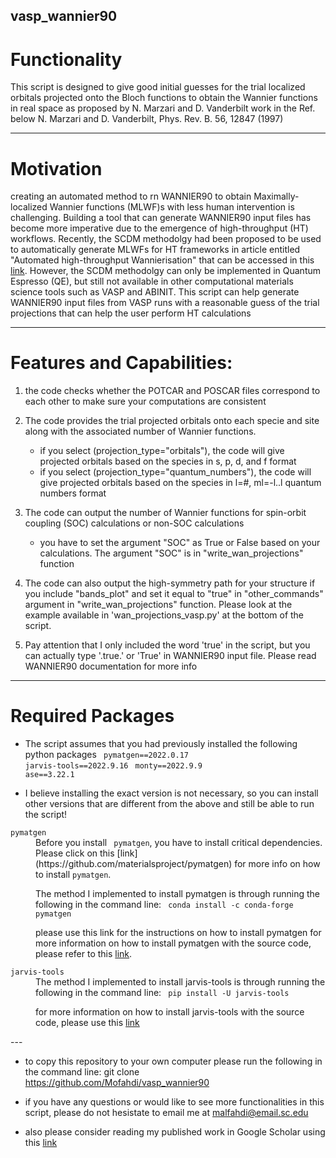 ## vasp_wannier90
# Functionality
This script is designed to give good initial guesses for the trial localized orbitals projected onto the Bloch functions to obtain the Wannier functions in real space
as proposed by N. Marzari and D. Vanderbilt work in the Ref. below
N. Marzari and D. Vanderbilt, Phys. Rev. B. 56, 12847 (1997)
***

# Motivation
creating an automated method to rn WANNIER90 to obtain Maximally-localized Wannier functions (MLWF)s with less human intervention is challenging. Building a tool that can generate WANNIER90 input files has become more imperative due to the emergence of high-throughput (HT) workflows. Recently, the SCDM methodolgy had been proposed to be used to automatically generate MLWFs for HT frameworks in article entitled "Automated high-throughput Wannierisation" that can be accessed in this [link](https://www.nature.com/articles/s41524-020-0312-y). However, the SCDM methodolgy can only be implemented in Quantum Espresso (QE), but still not available in other computational materials science tools such as VASP and ABINIT. This script can help generate WANNIER90 input files from VASP runs with a reasonable guess of the trial projections that can help the user perform HT calculations
***

# Features and Capabilities:
1. the code checks whether the POTCAR and POSCAR files correspond to each other to make sure your computations are consistent

2. The code provides the trial projected orbitals onto each specie and site along with the associated number of Wannier functions. 
   * if you select (projection_type="orbitals"), the code will give projected orbitals based on the species in s, p, d, and f format 
   * if you select (projection_type="quantum_numbers"), the code will give projected orbitals based on the species in l=#, ml=-l..l quantum numbers format 

3. The code can output the number of Wannier functions for spin-orbit coupling (SOC) calculations or non-SOC calculations
   * you have to set the argument "SOC" as True or False based on your calculations. The argument "SOC" is in "write_wan_projections" function

4. The code can also output the high-symmetry path for your structure if you include "bands_plot" and set it equal to "true" in "other_commands" argument in "write_wan_projections" function.
Please look at the example available in 'wan_projections_vasp.py' at the bottom of the script.

5. Pay attention that I only included the word 'true' in the script, but you can actually type '.true.' or 'True' in WANNIER90 input file. Please read WANNIER90 documentation for more info
***

# Required Packages
* The script assumes that you had previously installed the following python packages 
<code> pymatgen==2022.0.17</code>
<code> jarvis-tools==2022.9.16</code>
<code> monty==2022.9.9</code>
<code> ase==3.22.1</code>

* I believe installing the exact version is not necessary, so you can install other versions that are different from the above and still be able to run the script!

<dl>
<dt><code>pymatgen</code></dt>
<dd>Before you install <code> pymatgen</code>, you have to install critical dependencies. Please click on this [link](https://github.com/materialsproject/pymatgen) for more info on how to install <code>pymatgen</code>.
 
The method I implemented to install pymatgen is through running the following in the command line:
<code> conda install -c conda-forge pymatgen </code>

please use this link for the instructions on how to install pymatgen
for more information on how to install pymatgen with the source code, please refer to this [link](https://github.com/materialsproject/pymatgen).</dd>
</dt>


<dl>
<dt><code>jarvis-tools</code></dt>
<dd>The method I implemented to install jarvis-tools is through running the following in the command line:
<code> pip install -U jarvis-tools </code>

for more information on how to install jarvis-tools with the source code, please use this [link](https://github.com/usnistgov/jarvis)</dd>
</dl>
---

* to copy this repository to your own computer please run the following in the command line:
</code>git clone https://github.com/Mofahdi/vasp_wannier90 </code>

* if you have any questions or would like to see more functionalities in this script, please do not hesistate to email me at malfahdi@email.sc.edu
* also please consider reading my published work in Google Scholar using this [link](https://scholar.google.com/citations?user=5tkWy4AAAAAJ&hl=en&oi=ao)
